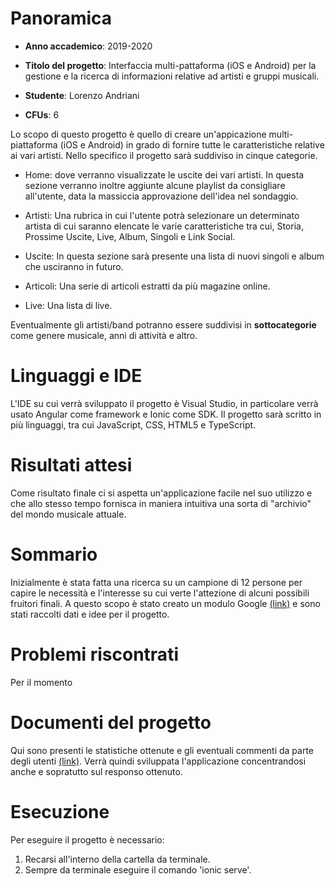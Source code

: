 # Panoramica

- **Anno accademico**: 2019-2020

- **Titolo del progetto**: Interfaccia multi-pattaforma (iOS e Android) per la gestione e la ricerca di informazioni relative ad artisti e gruppi musicali.

- **Studente**: Lorenzo Andriani

- **CFUs**: 6

Lo scopo di questo progetto è quello di creare un'appicazione multi-piattaforma (iOS e Android) in grado di fornire tutte le caratteristiche relative ai vari artisti. Nello specifico il progetto sarà suddiviso in cinque categorie. 

- Home: dove verranno visualizzate le uscite dei vari artisti. In questa sezione verranno inoltre aggiunte alcune playlist da consigliare all'utente, data la massiccia approvazione dell'idea nel sondaggio.

- Artisti: Una rubrica in cui l'utente potrà selezionare un determinato artista di cui saranno elencate le varie caratteristiche tra cui, Storia, Prossime Uscite, Live, Album, Singoli e Link Social.

- Uscite: In questa sezione sarà presente una lista di nuovi singoli e album che usciranno in futuro.

- Articoli: Una serie di articoli estratti da più magazine online.

- Live: Una lista di live.

Eventualmente gli artisti/band potranno essere suddivisi in **sottocategorie** come genere musicale, anni di attività e altro.

# Linguaggi e IDE

L'IDE su cui verrà sviluppato il progetto è Visual Studio, in particolare verrà usato Angular come framework e Ionic come SDK. Il progetto sarà scritto in più linguaggi, tra cui JavaScript, CSS, HTML5 e TypeScript.


# Risultati attesi

Come risultato finale ci si aspetta un'applicazione facile nel suo utilizzo e che allo stesso tempo fornisca in maniera intuitiva una sorta di "archivio" del mondo musicale attuale. 

# Sommario
  
 Inizialmente è stata fatta una ricerca su un campione di 12 persone per capire le necessità e l'interesse su cui verte l'attezione di alcuni possibili fruitori finali. A questo scopo è stato creato un modulo Google [(link)](https://forms.gle/14nzKjwpztQkoJcHA) e sono stati raccolti dati e idee per il progetto. 
 
 # Problemi riscontrati
 
 Per il momento 

# Documenti del progetto
  
Qui sono presenti le statistiche ottenute e gli eventuali commenti da parte degli utenti [(link)](https://github.com/LorenzoAndriani/progettoHCI/tree/master/Statistiche). Verrà quindi sviluppata l'applicazione concentrandosi anche e sopratutto sul responso ottenuto.

# Esecuzione

Per eseguire il progetto è necessario:
1) Recarsi all'interno della cartella da terminale.
2) Sempre da terminale eseguire il comando 'ionic serve'.

